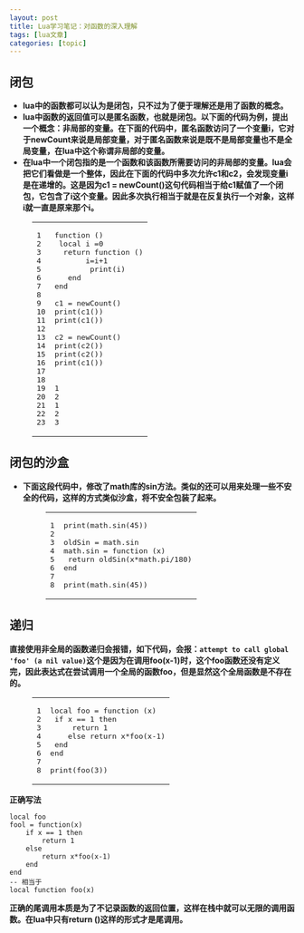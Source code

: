 ```yaml
---
layout: post
title: Lua学习笔记：对函数的深入理解 
tags: [lua文章]
categories: [topic]
---
```

<div class="content" itemprop="articleBody">
    <h2 id="闭包"><a href="#闭包" class="headerlink" title="闭包"></a>闭包</h2><ul>
<li><strong>lua中的函数都可以认为是闭包，只不过为了便于理解还是用了函数的概念。</strong></li>
<li><strong>lua中函数的返回值可以是匿名函数，也就是闭包。以下面的代码为例，提出一个概念：非局部的变量。在下面的代码中，匿名函数访问了一个变量i，它对于newCount来说是局部变量，对于匿名函数来说是既不是局部变量也不是全局变量，在lua中这个称谓非局部的变量。</strong></li>
<li><strong>在lua中一个闭包指的是一个函数和该函数所需要访问的非局部的变量。lua会把它们看做是一个整体，因此在下面的代码中多次允许c1和c2，会发现变量i是在递增的。这是因为c1 = newCount()这句代码相当于给c1赋值了一个闭包，它包含了i这个变量。因此多次执行相当于就是在反复执行一个对象，这样i就一直是原来那个i。</strong></li>
</ul>
<figure class="highlight lua"><table><tbody><tr><td class="gutter"><pre><span class="line">1</span><br/><span class="line">2</span><br/><span class="line">3</span><br/><span class="line">4</span><br/><span class="line">5</span><br/><span class="line">6</span><br/><span class="line">7</span><br/><span class="line">8</span><br/><span class="line">9</span><br/><span class="line">10</span><br/><span class="line">11</span><br/><span class="line">12</span><br/><span class="line">13</span><br/><span class="line">14</span><br/><span class="line">15</span><br/><span class="line">16</span><br/><span class="line">17</span><br/><span class="line">18</span><br/><span class="line">19</span><br/><span class="line">20</span><br/><span class="line">21</span><br/><span class="line">22</span><br/><span class="line">23</span><br/></pre></td><td class="code"><pre><span class="line"><span class="function"><span class="keyword">function</span> <span class="params">()</span></span></span><br/><span class="line">	<span class="keyword">local</span> i =<span class="number">0</span></span><br/><span class="line">	<span class="keyword">return</span> <span class="function"><span class="keyword">function</span> <span class="params">()</span></span></span><br/><span class="line">		i=i+<span class="number">1</span></span><br/><span class="line">		<span class="built_in">print</span>(i)</span><br/><span class="line">	<span class="keyword">end</span></span><br/><span class="line"><span class="keyword">end</span></span><br/><span class="line"></span><br/><span class="line">c1 = newCount()</span><br/><span class="line"><span class="built_in">print</span>(c1())</span><br/><span class="line"><span class="built_in">print</span>(c1())</span><br/><span class="line"></span><br/><span class="line">c2 = newCount()</span><br/><span class="line"><span class="built_in">print</span>(c2())</span><br/><span class="line"><span class="built_in">print</span>(c2())</span><br/><span class="line"><span class="built_in">print</span>(c1())</span><br/><span class="line"></span><br/><span class="line"></span><br/><span class="line"><span class="number">1</span></span><br/><span class="line"><span class="number">2</span></span><br/><span class="line"><span class="number">1</span></span><br/><span class="line"><span class="number">2</span></span><br/><span class="line"><span class="number">3</span></span><br/></pre></td></tr></tbody></table></figure>

<h2 id="闭包的沙盒"><a href="#闭包的沙盒" class="headerlink" title="闭包的沙盒"></a>闭包的沙盒</h2><ul>
<li><strong>下面这段代码中，修改了math库的sin方法。类似的还可以用来处理一些不安全的代码，这样的方式类似沙盒，将不安全包装了起来。</strong><figure class="highlight lua"><table><tbody><tr><td class="gutter"><pre><span class="line">1</span><br/><span class="line">2</span><br/><span class="line">3</span><br/><span class="line">4</span><br/><span class="line">5</span><br/><span class="line">6</span><br/><span class="line">7</span><br/><span class="line">8</span><br/></pre></td><td class="code"><pre><span class="line"><span class="built_in">print</span>(<span class="built_in">math</span>.<span class="built_in">sin</span>(<span class="number">45</span>))</span><br/><span class="line"></span><br/><span class="line">oldSin = <span class="built_in">math</span>.<span class="built_in">sin</span></span><br/><span class="line"><span class="built_in">math</span>.<span class="built_in">sin</span> = <span class="function"><span class="keyword">function</span> <span class="params">(x)</span></span></span><br/><span class="line">	<span class="keyword">return</span> oldSin(x*<span class="built_in">math</span>.<span class="built_in">pi</span>/<span class="number">180</span>)</span><br/><span class="line"><span class="keyword">end</span></span><br/><span class="line"></span><br/><span class="line"><span class="built_in">print</span>(<span class="built_in">math</span>.<span class="built_in">sin</span>(<span class="number">45</span>))</span><br/></pre></td></tr></tbody></table></figure>

</li>
</ul>
<h2 id="递归"><a href="#递归" class="headerlink" title="递归"></a>递归</h2><p><strong>直接使用非全局的函数递归会报错，如下代码，会报：<code>attempt to call global &#39;foo&#39; (a nil value)</code>这个是因为在调用foo(x-1)时，这个foo函数还没有定义完，因此表达式在尝试调用一个全局的函数foo，但是显然这个全局函数是不存在的。</strong></p>
<figure class="highlight lua"><table><tbody><tr><td class="gutter"><pre><span class="line">1</span><br/><span class="line">2</span><br/><span class="line">3</span><br/><span class="line">4</span><br/><span class="line">5</span><br/><span class="line">6</span><br/><span class="line">7</span><br/><span class="line">8</span><br/></pre></td><td class="code"><pre><span class="line"><span class="keyword">local</span> foo = <span class="function"><span class="keyword">function</span> <span class="params">(x)</span></span></span><br/><span class="line">	<span class="keyword">if</span> x == <span class="number">1</span> <span class="keyword">then</span></span><br/><span class="line">		<span class="keyword">return</span> <span class="number">1</span></span><br/><span class="line">	<span class="keyword">else</span> <span class="keyword">return</span> x*foo(x<span class="number">-1</span>)</span><br/><span class="line">	<span class="keyword">end</span></span><br/><span class="line"><span class="keyword">end</span></span><br/><span class="line"></span><br/><span class="line"><span class="built_in">print</span>(foo(<span class="number">3</span>))</span><br/></pre></td></tr></tbody></table></figure>

<p><strong>正确写法</strong></p>
<pre><code class="lua"><span class="keyword">local</span> foo
fool = <span class="function"><span class="keyword">function</span><span class="params">(x)</span></span>
    <span class="keyword">if</span> x == <span class="number">1</span> <span class="keyword">then</span>
        <span class="keyword">return</span> <span class="number">1</span>
    <span class="keyword">else</span>
        <span class="keyword">return</span> x*foo(x<span class="number">-1</span>)    
    <span class="keyword">end</span>
<span class="keyword">end</span>
<span class="comment">-- 相当于</span>
<span class="keyword">local</span> <span class="function"><span class="keyword">function</span> <span class="title">foo</span><span class="params">(x)</span></span>    </code></pre>
<p><strong>正确的尾调用本质是为了不记录函数的返回位置，这样在栈中就可以无限的调用函数。在lua中只有return <func>(<args>)这样的形式才是尾调用。</args></func></strong></p>

  </div>